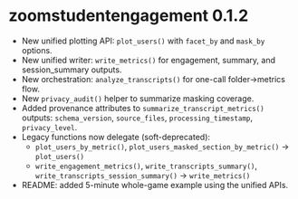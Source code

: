 # zoomstudentengagement 0.1.2

- New unified plotting API: `plot_users()` with `facet_by` and `mask_by` options.
- New unified writer: `write_metrics()` for engagement, summary, and session_summary outputs.
- New orchestration: `analyze_transcripts()` for one-call folder→metrics flow.
- New `privacy_audit()` helper to summarize masking coverage.
- Added provenance attributes to `summarize_transcript_metrics()` outputs: `schema_version`, `source_files`, `processing_timestamp`, `privacy_level`.
- Legacy functions now delegate (soft-deprecated):
  - `plot_users_by_metric()`, `plot_users_masked_section_by_metric()` → `plot_users()`
  - `write_engagement_metrics()`, `write_transcripts_summary()`, `write_transcripts_session_summary()` → `write_metrics()`
- README: added 5-minute whole-game example using the unified APIs.